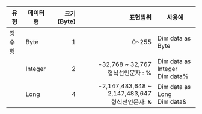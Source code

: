 |유형|데이터형|크기(Byte)|표현범위|사용예|
|-   |-      |-:        |-:      |-|
|정수형|Byte|1|0~255|Dim data as Byte|
|     |Integer|2|-32,768 ~ 32,767<br>﻿형식선언문자 : %|Dim data as Integer<br>Dim data%|
||Long|4|-2,147,483,648 ~ 2,147,483,647<br>형식선언문자: &|Dim data as Long<br>Dim data&|